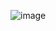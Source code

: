 ![image](https://user-images.githubusercontent.com/77447841/106223178-47ed2280-6224-11eb-8cca-35f1af21fc00.png)
